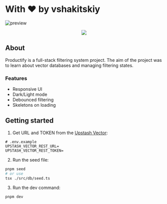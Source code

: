 # With ♥ by vshakitskiy
![preview](https://github.com/vshakitskiy/productify/assets/54102609/688418a5-5876-4281-8cae-304d62b70975)
<p align="center">
  <a href="https://skillicons.dev">
    <img src="https://skillicons.dev/icons?i=git,github,ts,react,tailwind,nextjs,pnpm&theme=dark" />
  </a>
</p>

## About

Productify is a full-stack filtering system project. The aim of the project was to learn about vector databases and managing filtering states.

### Features

- Responsive UI
- Dark/Light mode
- Debounced filtering
- Skeletons on loading

## Getting started

1) Get URL and TOKEN from the [Upstash Vector](https://upstash.com/):
```env
# .env.example
UPSTASH_VECTOR_REST_URL=
UPSTASH_VECTOR_REST_TOKEN=
```
2) Run the seed file:
```bash
pnpm seed
# or use
tsx ./src/db/seed.ts
```
3) Run the dev command:
```bash
pnpm dev
```
